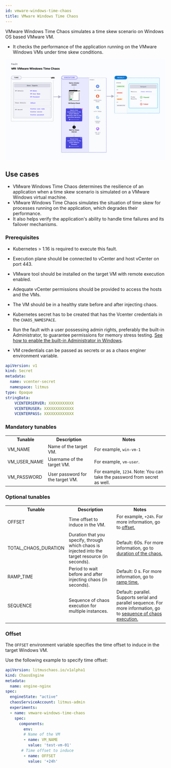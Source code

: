 ```yaml
---
id: vmware-windows-time-chaos
title: VMware Windows Time Chaos
---
```


VMware Windows Time Chaos simulates a time skew scenario on Windows OS based VMware VM.
- It checks the performance of the application running on the VMware Windows VMs under time skew conditions.

![VMware Windows Time Chaos](./static/images/vmware-windows-time-chaos.png)

## Use cases

- VMware Windows Time Chaos determines the resilience of an application when a time skew scenario is simulated on a VMware Windows virtual machine.
- VMware Windows Time Chaos simulates the situation of time skew for processes running on the application, which degrades their performance. 
- It also helps verify the application's ability to handle time failures and its failover mechanisms. 

### Prerequisites
- Kubernetes > 1.16 is required to execute this fault.
- Execution plane should be connected to vCenter and host vCenter on port 443. 
- VMware tool should be installed on the target VM with remote execution enabled.
- Adequate vCenter permissions should be provided to access the hosts and the VMs.
- The VM should be in a healthy state before and after injecting chaos.
- Kubernetes secret has to be created that has the Vcenter credentials in the `CHAOS_NAMESPACE`. 
- Run the fault with a user possessing admin rights, preferably the built-in Administrator, to guarantee permissions for memory stress testing. [See how to enable the built-in Administrator in Windows](https://learn.microsoft.com/en-us/windows-hardware/manufacture/desktop/enable-and-disable-the-built-in-administrator-account?view=windows-11).

- VM credentials can be passed as secrets or as a chaos enginer environment variable.

```yaml
apiVersion: v1
kind: Secret
metadata:
  name: vcenter-secret
  namespace: litmus
type: Opaque
stringData:
    VCENTERSERVER: XXXXXXXXXXX
    VCENTERUSER: XXXXXXXXXXXXX
    VCENTERPASS: XXXXXXXXXXXXX
```

### Mandatory tunables

   <table>
      <tr>
        <th> Tunable </th>
        <th> Description </th>
        <th> Notes </th>
      </tr>
      <tr>
        <td> VM_NAME </td>
        <td> Name of the target VM. </td>
        <td> For example, <code>win-vm-1</code> </td>
      </tr>
      <tr>
          <td> VM_USER_NAME </td>
          <td> Username of the target VM.</td>
          <td> For example, <code>vm-user</code>. </td>
      </tr>
      <tr>
          <td> VM_PASSWORD </td>
          <td> User password for the target VM. </td>
          <td> For example, <code>1234</code>. Note: You can take the password from secret as well. </td>
      </tr>
    </table>

### Optional tunables
   <table>
      <tr>
        <th> Tunable </th>
        <th> Description </th>
        <th> Notes </th>
      </tr>
      <tr>
        <td> OFFSET </td>
        <td> Time offset to induce in the VM. </td>
        <td> For example, <code>+24h</code>. For more information, go to <a href="#offset"> offset.</a> </td>
      </tr>
      <tr>
        <td> TOTAL_CHAOS_DURATION </td>
        <td> Duration that you specify, through which chaos is injected into the target resource (in seconds).</td>
        <td> Default: 60s. For more information, go to <a href="/docs/chaos-engineering/technical-reference/chaos-faults/common-tunables-for-all-faults#duration-of-the-chaos"> duration of the chaos. </a></td>
      </tr>
      <tr>
        <td> RAMP_TIME </td>
        <td> Period to wait before and after injecting chaos (in seconds). </td>
        <td> Default: 0 s. For more information, go to <a href="/docs/chaos-engineering/technical-reference/chaos-faults/common-tunables-for-all-faults#ramp-time"> ramp time. </a></td>
      </tr>
      <tr>
        <td> SEQUENCE </td>
        <td> Sequence of chaos execution for multiple instances. </td>
        <td> Default: parallel. Supports serial and parallel sequence. For more information, go to <a href="/docs/chaos-engineering/technical-reference/chaos-faults/common-tunables-for-all-faults#sequence-of-chaos-execution"> sequence of chaos execution.</a></td>
      </tr>
    </table>

### Offset

The `OFFSET` environment variable specifies the time offset to induce in the target Windows VM.

Use the following example to specify time offset:

[embedmd]:# (./static/manifests/vmware-windows-time-chaos/vm-time-chaos-offset.yaml yaml)
```yaml
apiVersion: litmuschaos.io/v1alpha1
kind: ChaosEngine
metadata:
  name: engine-nginx
spec:
  engineState: "active"
  chaosServiceAccount: litmus-admin
  experiments:
  - name: vmware-windows-time-chaos
    spec:
      components:
        env:
        # Name of the VM
        - name: VM_NAME
          value: 'test-vm-01'
       # Time offset to induce
        - name: OFFSET 
          value: '+24h'
```

